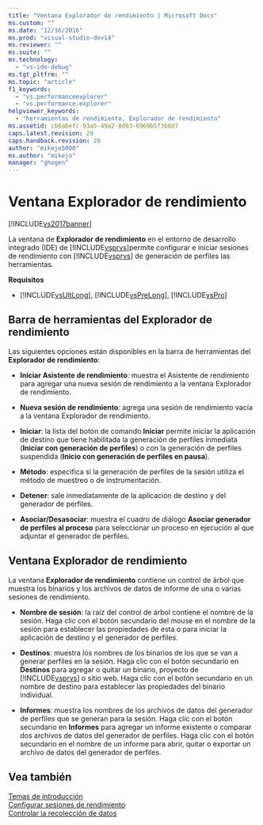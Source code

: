 ```yaml
---
title: "Ventana Explorador de rendimiento | Microsoft Docs"
ms.custom: ""
ms.date: "12/16/2016"
ms.prod: "visual-studio-dev14"
ms.reviewer: ""
ms.suite: ""
ms.technology: 
  - "vs-ide-debug"
ms.tgt_pltfrm: ""
ms.topic: "article"
f1_keywords: 
  - "vs.performanceexplorer"
  - "vs.performance.explorer"
helpviewer_keywords: 
  - "herramientas de rendimiento, Explorador de rendimiento"
ms.assetid: cb6a6efc-93a5-49a2-8d03-6969b5f3b6d7
caps.latest.revision: 20
caps.handback.revision: 20
author: "mikejo5000"
ms.author: "mikejo"
manager: "ghogen"
---
```

# Ventana Explorador de rendimiento
[!INCLUDE[vs2017banner](../code-quality/includes/vs2017banner.md)]

La ventana de **Explorador de rendimiento** en el entorno de desarrollo integrado \(IDE\) de [!INCLUDE[vsprvs](../code-quality/includes/vsprvs_md.md)]permite configurar e iniciar sesiones de rendimiento con [!INCLUDE[vsprvs](../code-quality/includes/vsprvs_md.md)] de generación de perfiles las herramientas.  
  
 **Requisitos**  
  
-   [!INCLUDE[vsUltLong](../code-quality/includes/vsultlong_md.md)], [!INCLUDE[vsPreLong](../code-quality/includes/vsprelong_md.md)], [!INCLUDE[vsPro](../code-quality/includes/vspro_md.md)]  
  
## Barra de herramientas del Explorador de rendimiento  
 Las siguientes opciones están disponibles en la barra de herramientas del **Explorador de rendimiento**:  
  
-   **Iniciar Asistente de rendimiento**: muestra el Asistente de rendimiento para agregar una nueva sesión de rendimiento a la ventana Explorador de rendimiento.  
  
-   **Nueva sesión de rendimiento**: agrega una sesión de rendimiento vacía a la ventana Explorador de rendimiento.  
  
-   **Iniciar**: la lista del botón de comando **Iniciar** permite iniciar la aplicación de destino que tiene habilitada la generación de perfiles inmediata \(**Iniciar con generación de perfiles**\) o con la generación de perfiles suspendida \(**Inicio con generación de perfiles en pausa**\).  
  
-   **Método**: especifica si la generación de perfiles de la sesión utiliza el método de muestreo o de instrumentación.  
  
-   **Detener**: sale inmediatamente de la aplicación de destino y del generador de perfiles.  
  
-   **Asociar\/Desasociar**: muestra el cuadro de diálogo **Asociar generador de perfiles al proceso** para seleccionar un proceso en ejecución al que adjuntar el generador de perfiles.  
  
## Ventana Explorador de rendimiento  
 La ventana **Explorador de rendimiento** contiene un control de árbol que muestra los binarios y los archivos de datos de informe de una o varias sesiones de rendimiento.  
  
-   **Nombre de sesión**: la raíz del control de árbol contiene el nombre de la sesión.  Haga clic con el botón secundario del mouse en el nombre de la sesión para establecer las propiedades de esta o para iniciar la aplicación de destino y el generador de perfiles.  
  
-   **Destinos**: muestra los nombres de los binarios de los que se van a generar perfiles en la sesión.  Haga clic con el botón secundario en **Destinos** para agregar o quitar un binario, proyecto de [!INCLUDE[vsprvs](../code-quality/includes/vsprvs_md.md)] o sitio web.  Haga clic con el botón secundario en un nombre de destino para establecer las propiedades del binario individual.  
  
-   **Informes**: muestra los nombres de los archivos de datos del generador de perfiles que se generan para la sesión.  Haga clic con el botón secundario en **Informes** para agregar un informe existente o comparar dos archivos de datos del generador de perfiles.  Haga clic con el botón secundario en el nombre de un informe para abrir, quitar o exportar un archivo de datos del generador de perfiles.  
  
## Vea también  
 [Temas de introducción](../profiling/overviews-performance-tools.md)   
 [Configurar sesiones de rendimiento](../profiling/configuring-performance-sessions.md)   
 [Controlar la recolección de datos](../profiling/controlling-data-collection.md)